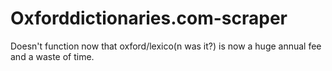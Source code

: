 # Oxforddictionaries.com-scraper
Doesn't function now that oxford/lexico(n was it?) is now a huge annual fee and a waste of time.
